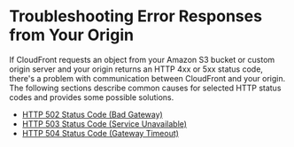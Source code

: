 # Troubleshooting Error Responses from Your Origin<a name="troubleshooting-response-errors"></a>

If CloudFront requests an object from your Amazon S3 bucket or custom origin server and your origin returns an HTTP 4xx or 5xx status code, there's a problem with communication between CloudFront and your origin\. The following sections describe common causes for selected HTTP status codes and provides some possible solutions\.


+ [HTTP 502 Status Code \(Bad Gateway\)](http-502-bad-gateway.md)
+ [HTTP 503 Status Code \(Service Unavailable\)](http-503-service-unavailable.md)
+ [HTTP 504 Status Code \(Gateway Timeout\)](http-504-gateway-timeout.md)